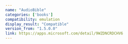 ```yaml
---
name: "AudioBible"
categories: ['books']
compatibility: emulation
display_result: "Compatible"
version_from: "1.5.0.0"
link: https://apps.microsoft.com/detail/9WZDNCRDCHV6
---
```

